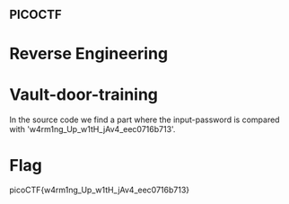 ## PICOCTF

# Reverse Engineering

# Vault-door-training
  In the source code we find a part where the input-password is compared with 'w4rm1ng_Up_w1tH_jAv4_eec0716b713'.

# Flag
  picoCTF{w4rm1ng_Up_w1tH_jAv4_eec0716b713}